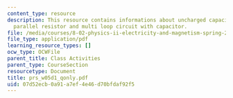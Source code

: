 ```yaml
---
content_type: resource
description: This resource contains informations about uncharged capacitor, dc voltage,
  parallel resistor and multi loop circuit with capacitor.
file: /media/courses/8-02-physics-ii-electricity-and-magnetism-spring-2007/07d52ecb0a91a7ef4e46d70bfdaf92f5_prs_w05d1_qonly.pdf
file_type: application/pdf
learning_resource_types: []
ocw_type: OCWFile
parent_title: Class Activities
parent_type: CourseSection
resourcetype: Document
title: prs_w05d1_qonly.pdf
uid: 07d52ecb-0a91-a7ef-4e46-d70bfdaf92f5
---
```

